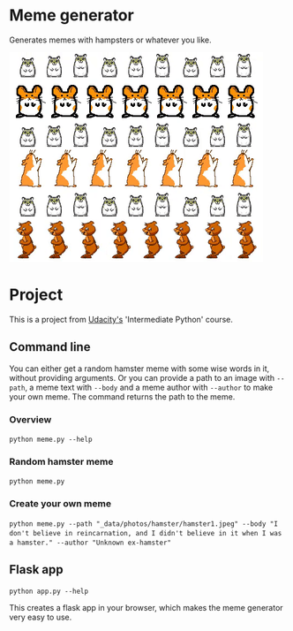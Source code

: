 # Meme generator
 Generates memes with hampsters or whatever you like.

![Alt Text](pics/hamster.gif)

# Project
This is a project from [Udacity's](https://www.udacity.com/) 'Intermediate Python' course. 

## Command line 

You can either get a random hamster meme with some wise words in it, without providing arguments. Or you can provide a path to an image with `--path`, a meme text with `--body` and a meme author with `--author` to make your own meme. The command returns the path to the meme.

### Overview
`python meme.py --help`

### Random hamster meme
`python meme.py`

### Create your own meme
`python meme.py --path "_data/photos/hamster/hamster1.jpeg" --body "I don't believe in reincarnation, and I didn't believe in it when I was a hamster." --author "Unknown ex-hamster"`

## Flask app
`python app.py --help`

This creates a flask app in your browser, which makes the meme generator very easy to use.
